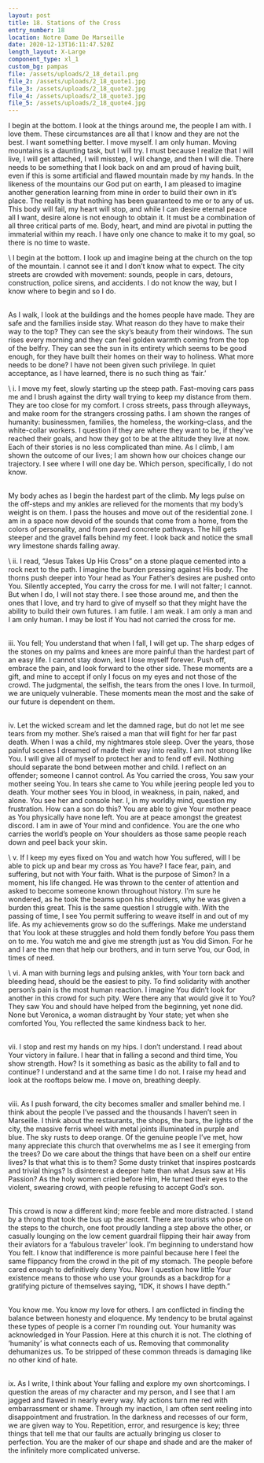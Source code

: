 ```yaml
---
layout: post
title: 18. Stations of the Cross
entry_number: 18
location: Notre Dame De Marseille
date: 2020-12-13T16:11:47.520Z
length_layout: X-Large
component_type: xl_1
custom_bg: pampas
file: /assets/uploads/2_18_detail.png
file_2: /assets/uploads/2_18_quote1.jpg
file_3: /assets/uploads/2_18_quote2.jpg
file_4: /assets/uploads/2_18_quote3.jpg
file_5: /assets/uploads/2_18_quote4.jpg
---
```

I begin at the bottom. I look at the things around me, the people I am with. I love them. These circumstances are all that I know and they are not the best. I want something better. I move myself. I am only human. Moving mountains is a daunting task, but I will try. I must because I realize that I will live, I will get attached, I will misstep, I will change, and then I will die. There needs to be something that I look back on and am proud of having built, even if this is some artificial and flawed mountain made by my hands. In the likeness of the mountains our God put on earth, I am pleased to imagine another generation learning from mine in order to build their own in it’s place. The reality is that nothing has been guaranteed to me or to any of us. This body will fail, my heart will stop, and while I can desire eternal peace all I want, desire alone is not enough to obtain it. It must be a combination of all three critical parts of me. Body, heart, and mind are pivotal in putting the immaterial within my reach. I have only one chance to make it to my goal, so there is no time to waste.

\ 
I begin at the bottom. I look up and imagine being at the church on the top of the mountain. I cannot see it and I don’t know what to expect. The city streets are crowded with movement: sounds, people in cars, detours, construction, police sirens, and accidents. I do not know the way, but I know where to begin and so I do. 

\
As I walk, I look at the buildings and the homes people have made. They are safe and the families inside stay. What reason do they have to make their way to the top? They can see the sky’s beauty from their windows. The sun rises every morning and they can feel golden warmth coming from the top of the belfry. They can see the sun in its entirety which seems to be good enough, for they have built their homes on their way to holiness. What more needs to be done? I have not been given such privilege. In quiet acceptance, as I have learned, there is no such thing as ‘fair.’

\ 
i. I move my feet, slowly starting up the steep path. Fast–moving cars pass me and I brush against the dirty wall trying to keep my distance from them. They are too close for my comfort. I cross streets, pass through alleyways, and make room for the strangers crossing paths. I am shown the ranges of humanity: businessmen, families, the homeless, the working–class, and the white-collar workers. I question if they are where they want to be, if they’ve reached their goals, and how they got to be at the altitude they live at now. Each of their stories is no less complicated than mine. As I climb, I am shown the outcome of our lives; I am shown how our choices change our trajectory. I see where I will one day be. Which person, specifically, I do not know. 

\
My body aches as I begin the hardest part of the climb. My legs pulse on the off-steps and my ankles are relieved for the moments that my body’s weight is on them. I pass the houses and move out of the residential zone. I am in a space now devoid of the sounds that come from a home, from the colors of personality, and from paved concrete pathways. The hill gets steeper and the gravel falls behind my feet. I look back and notice the small wry limestone shards falling away.

\ 
ii. I read, “Jesus Takes Up His Cross” on a stone plaque cemented into a rock next to the path. I imagine the burden pressing against His body. The thorns push deeper into Your head as Your Father’s desires are pushed onto You. Silently accepted, You carry the cross for me. I will not falter; I cannot. But when I do, I will not stay there. I see those around me, and then the ones that I love, and try hard to give of myself so that they might have the ability to build their own futures. I am futile. I am weak. I am only a man and I am only human. I may be lost if You had not carried the cross for me. 

\
iii. You fell; You understand that when I fall, I will get up. The sharp edges of the stones on my palms and knees are more painful than the hardest part of an easy life. I cannot stay down, lest I lose myself forever. Push off, embrace the pain, and look forward to the other side. These moments are a gift, and mine to accept if only I focus on my eyes and not those of the crowd. The judgmental, the selfish, the tears from the ones I love. In turmoil, we are uniquely vulnerable. These moments mean the most and the sake of our future is dependent on them. 

\
iv. Let the wicked scream and let the damned rage, but do not let me see tears from my mother. She’s raised a man that will fight for her far past death. When I was a child, my nightmares stole sleep. Over the years, those painful scenes I dreamed of made their way into reality. I am not strong like You. I will give all of myself to protect her and to fend off evil. Nothing should separate the bond between mother and child. I reflect on an offender; someone I cannot control. As You carried the cross, You saw your mother seeing You. In tears she came to You while jeering people led you to death. Your mother sees You in blood, in weakness, in pain, naked, and alone. You see her and console her. I, in my worldly mind, question my frustration. How can a son do this? You are able to give Your mother peace as You physically have none left. You are at peace amongst the greatest discord. I am in awe of Your mind and confidence. You are the one who carries the world’s people on Your shoulders as those same people reach down and peel back your skin.

\ 
v. If I keep my eyes fixed on You and watch how You suffered, will I be able to pick up and bear my cross as You have? I face fear, pain, and suffering, but not with Your faith. What is the purpose of Simon? In a moment, his life changed. He was thrown to the center of attention and asked to become someone known throughout history. I’m sure he wondered, as he took the beams upon his shoulders, why he was given a burden this great. This is the same question I struggle with. With the passing of time, I see You permit suffering to weave itself in and out of my life. As my achievements grow so do the sufferings. Make me understand that You look at these struggles and hold them fondly before You pass them on to me. You watch me and give me strength just as You did Simon. For he and I are the men that help our brothers, and in turn serve You, our God, in times of need.

\ 
vi. A man with burning legs and pulsing ankles, with Your torn back and bleeding head, should be the easiest to pity. To find solidarity with another person’s pain is the most human reaction. I imagine You didn’t look for another in this crowd for such pity. Were there any that would give it to You? They saw You and should have helped from the beginning, yet none did. None but Veronica, a woman distraught by Your state; yet when she comforted You, You reflected the same kindness back to her. 

\
vii. I stop and rest my hands on my hips. I don’t understand. I read about Your victory in failure. I hear that in falling a second and third time, You show strength. How? Is it something as basic as the ability to fall and to continue? I understand and at the same time I do not. I raise my head and look at the rooftops below me. I move on, breathing deeply. 

\
viii. As I push forward, the city becomes smaller and smaller behind me. I think about the people I’ve passed and the thousands I haven’t seen in Marseille. I think about the restaurants, the shops, the bars, the lights of the city, the massive ferris wheel with metal joints illuminated in purple and blue. The sky rusts to deep orange. Of the genuine people I’ve met, how many appreciate this church that overwhelms me as I see it emerging from the trees? Do we care about the things that have been on a shelf our entire lives? Is that what this is to them? Some dusty trinket that inspires postcards and trivial things? Is disinterest a deeper hate than what Jesus saw at His Passion? As the holy women cried before Him, He turned their eyes to the violent, swearing crowd, with people refusing to accept God’s son. 

\
This crowd is now a different kind; more feeble and more distracted. I stand by a throng that took the bus up the ascent. There are tourists who pose on the steps to the church, one foot proudly landing a step above the other, or casually lounging on the low cement guardrail flipping their hair away from their aviators for a ‘fabulous traveler’ look. I’m beginning to understand how You felt. I know that indifference is more painful because here I feel the same flippancy from the crowd in the pit of my stomach. The people before cared enough to definitively deny You. Now I question how little Your existence means to those who use your grounds as a backdrop for a gratifying picture of themselves saying, “IDK, it shows I have depth.” 

\
You know me. You know my love for others. I am conflicted in finding the balance between honesty and eloquence. My tendency to be brutal against these types of people is a corner I’m rounding out. Your humanity was acknowledged in Your Passion. Here at this church it is not. The clothing of ‘humanity’ is what connects each of us. Removing that commonality dehumanizes us. To be stripped of these common threads is damaging like no other kind of hate. 

\
ix. As I write, I think about Your falling and explore my own shortcomings. I question the areas of my character and my person, and I see that I am jagged and flawed in nearly every way. My actions turn me red with embarrassment or shame. Through my inaction, I am often sent reeling into disappointment and frustration. In the darkness and recesses of our form, we are given way to You. Repetition, error, and resurgence is key; three things that tell me that our faults are actually bringing us closer to perfection. You are the maker of our shape and shade and are the maker of the infinitely more complicated universe. 
